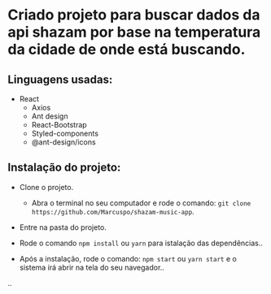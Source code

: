 # Criado projeto para buscar dados da api shazam por base na temperatura da cidade de onde está buscando.

## Linguagens usadas:

 - React
    - Axios
    - Ant design
    - React-Bootstrap
    - Styled-components
    - @ant-design/icons

## Instalação do projeto: 

- Clone o projeto.
    - Abra o terminal no seu computador e rode o comando: `git clone https://github.com/Marcuspo/shazam-music-app`.

- Entre na pasta do projeto.

- Rode o comando `npm install` ou `yarn` para istalação das dependências..

- Após a instalação, rode o comando: `npm start` ou `yarn start` e o sistema irá abrir na tela do seu navegador..

..
